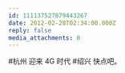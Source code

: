 ```yaml
---
id: 111137527879443267
date: 2012-02-28T02:34:00.000Z
reply: false
media_attachments: 0
---
```


#杭州 迎来 4G 时代 #绍兴 快点吧。 ​​​​

